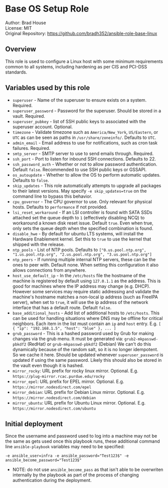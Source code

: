 # Base OS Setup Role

Author: Brad House<br/>
License: MIT<br/>
Original Repository: https://github.com/bradh352/ansible-role-base-linux

## Overview

This role is used to configure a Linux host with some minimum requirements 
common to all systems, including hardening as per CIS and PCI-DSS standards.

## Variables used by this role

- `superuser` - Name of the superuser to ensure exists on a system. Required.
- `superuser_password` - Password for the superuser.  Should be stored in a
  vault. Required.
- `superuser_pubkey` - list of SSH public keys to associated with the superuser
  account. Optional.
- `timezone` - Validate timezone such as `America/New_York`, `US/Eastern`, or `UTC`
  as can be seen as paths in `/usr/share/zoneinfo/`. Defaults to `UTC`.
- `admin_email` - Email address to use for notifications, such as cron task
  failures. Required.
- `smtp_server` - SMTP server to use to send emails through. Required.
- `ssh_port` - Port to listen for inbound SSH connections. Defaults to 22.
- `ssh_password_auth` - Whether or not to allow password authentication.
  Default `false`.  Recommended to use SSH public keys or GSSAPI.
- `os_autoupdate` - Whether to allow the OS to perform automatic updates.
  Defaults to `false`.
- `skip_updates` - This role automatically attempts to upgrade all packages to
  their latest versions.  May specify `-e skip_updates=true` on the command line
  to bypass this behavior.
- `cpu_governor` - The CPU governor to use.  Only relevant for physical hosts.
  Defaults to `performance` if not provided.
- `lsi_reset_workaround` - If an LSI controller is found with SATA SSDs attached
  set the queue depth to `1` (effectively disabling NCQ) to workaround a known
  disk reset issue.  Default `true`.  Even when true, only sets the queue depth
  when the specified combination is found.
- `disable_hwe` - By default for ubuntu LTS systems, will install the Hardware
  Enablement kernel. Set this to `true` to use the kernel that shipped with the
  release.
- `ntp_pools` - List of NTP pools. Defaults to
  `["0.us.pool.ntp.org", "1.us.pool.ntp.org", "2.us.pool.ntp.org", "3.us.pool.ntp.org"]`
- `ntp_peers` - If running multiple internal NTP servers, these can be the ones to
  peer with. Default none.  When setting this configuration it also allows
  connections from anywhere.
- `host_use_default_ip` - In the `/etc/hosts` file the hostname of the machine
  is registered by default using `127.0.1.1` as the address.  This is good for
  machines where the IP address may change (e.g. DHCP).  However some services
  may require static addressing and validate the machine's hostname matches a
  non-local ip address (such as FreeIPA server), when set to `true`, it will use
  the ip address of the network interface that has a default route.  Default
  `false`.
- `base_additional_hosts` - Add list of additional hosts to `/etc/hosts`.  This
  can be used for handling situations where DNS may be offline for critical
  neighbors. Each item in the list must contain an `ip` and `host` entry.
  E.g. `[ { "ip": "192.168.1.5", "host": "blue" }, ... ]`
- `grub_password` - This is a hashed password used by Grub for making changes
  via the grub menu.  It must be generated via:
  `grub2-mkpasswd-pbkdf2` (RedHat) or `grub-mkpasswd-pbkdf2` (Debian)
  We can't do this dynamically because of the random salt, so it is no longer
  idempotent.  So we cache it here.  Should be updated whenever
  `superuser_password` is updated if using the same password.  Likely this should
  also be stored in the vault even though it is hashed.
- `mirror_rocky`: URL prefix for rocky linux mirror.  Optional.
  E.g. `https://plug-mirror.rcac.purdue.edu/rocky`
- `mirror_epel`: URL prefix for EPEL mirror.  Optional.  E.g.
  `https://mirror.nodesdirect.com/epel`
- `mirror_debian`: URL prefix for Debian Linux mirror.  Optional.
   E.g. `https://mirror.nodesdirect.com/debian`
- `mirror_ubuntu`: URL prefix for Ubuntu Linux mirror.  Optional.
   E.g. `https://mirror.nodesdirect.com/ubuntu`

## Initial deployment

Since the username and password used to log into a machine may not be the same
as gets used once this playbook runs, these additional command line
`ansible-playbook` variables may need to be specified:
```
-e ansible_user=infra -e ansible_password="Test123$" -e ansible_become_password="Test123$"
```
 * NOTE: do not use `ansible_become_pass` as that isn't able to be overwriten
   internally by the playbook as part of the process of changing authentication
   during the deployment.
